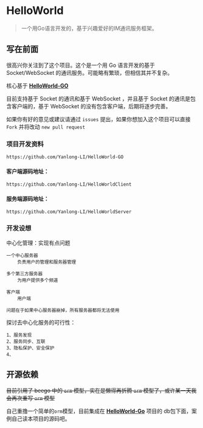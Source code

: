 # HelloWorld

>一个用Go语言开发的，基于兴趣爱好的IM通讯服务框架。

## 写在前面

很高兴你关注到了这个项目。这个是一个用 Go 语言开发的基于 Socket/WebSocket 的通讯服务。可能略有繁琐，但相信其并不复杂。

核心基于 [**HelloWorld-GO**](https://github.com/Yanlong-LI/HelloWorld-GO "Socket通信服务")

目前支持基于 Socket 的通讯和基于 WebSocket ，并且基于 Socket 的通讯是包含客户端的，基于 WebSocket 的没有包含客户端，后期将逐步完善。

如果你有好的意见或建议请通过 `issues` 提出，如果你想加入这个项目可以直接 `Fork` 并将改动 `new pull request`

   
### 项目开发资料
    https://github.com/Yanlong-LI/HelloWorld-GO

#### 客户端源码地址：
    https://github.com/Yanlong-LI/HelloWorldClient

#### 服务端源码地址：
    https://github.com/Yanlong-LI/HelloWorldServer
    
    
### 开发设想
中心化管理：实现有点问题

    一个中心服务器
        负责用户的管理和服务器管理
        
    多个第三方服务器
        为用户提供多个频道
        
    客户端
        用户端
        
    问题在于如果中心服务器崩掉，所有服务器都将无法使用
探讨去中心化服务的可行性：
    
    1、服务发现
    2、服务同步、互联
    3、隐私保护、安全保护
    4、
    
## 开源依赖
<s>目前引用了 beego 中的 `orm` 模型，实在是懒得再折腾 `orm` 模型了，或许某一天我会再次重写 `orm` 模型</s>

自己重撸一个简单的`orm`模型，目前集成在 [**HelloWorld-Go**](https://github.com/Yanlong-LI/HelloWorld-GO/tree/master/io/db "简单 ORM 模型") 项目的 db包下面，案例自己读本项目的源码吧。